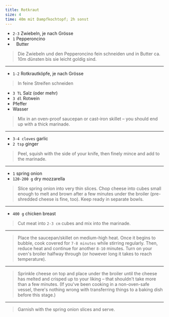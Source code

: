 ```yaml
---
title: Rotkraut
size: 4
time: 40m mit Dampfkochtopf; 2h sonst
---
```


* `2-3` Zwiebeln, je nach Grösse
* `1` Pepperoncino
* ` ` Butter

> Die Zwiebeln und den Pepperoncino fein schneiden und in Butter ca. 10m dünsten bis sie leicht goldig sind.

---

* `1-2` Rotkrautköpfe, je nach Grösse

> In feine Streifen  schneiden 
> 
* `3 TL` Salz (oder mehr)
* `3 dl` Rotwein
* Pfeffer
* Wasser

> Mix in an oven-proof saucepan or cast-iron skillet – you should end up with a thick marinade.

---

* `3-4 cloves` garlic
* `2 tsp` ginger

> Peel, squish with the side of your knife, then finely mince and add to the marinade.

---

* `1` spring onion
* `120-200 g` dry mozzarella

> Slice spring onion into very thin slices. Chop cheese into cubes small enough to melt and brown after a few minutes under the broiler (pre-shredded cheese is fine, too). Keep ready in separate bowls.

---

* `400 g` chicken breast

> Cut meat into `2-3 cm` cubes and mix into the marinade.

---

> Place the saucepan/skillet on medium-high heat. Once it begins to bubble, cook covered for `7-8 minutes` while stirring regularly. Then, reduce heat and continue for another `8-10` minutes. Turn on your oven's broiler halfway through (or however long it takes to reach temperature).

---

> Sprinkle cheese on top and place under the broiler until the cheese has melted and crisped up to your liking – that shouldn't take more than a few minutes. (If you've been cooking in a non-oven-safe vessel, there's nothing wrong with transferring things to a baking dish before this stage.)

---

> Garnish with the spring onion slices and serve.
